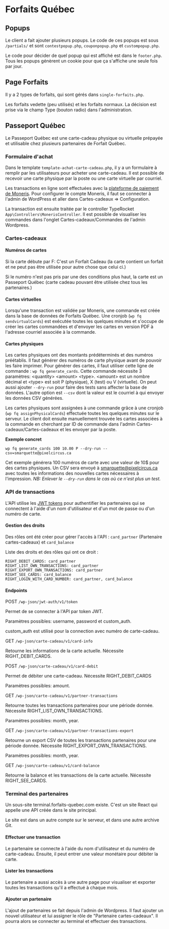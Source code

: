 # Forfaits Québec

## Popups
Le client a fait ajouter plusieurs popups. Le code de ces popups est sous `/partials/` et sont `contestpopup.php`, `couponpopup.php` et `custompopup.php`.

Le code pour décider de quel popup qui est affiché est dans le `footer.php`. Tous les popups génèrent un cookie pour que ça s'affiche une seule fois par jour.

## Page Forfaits
Il y a 2 types de forfaits, qui sont gérés dans `single-forfaits.php`.

Les forfaits vedette (peu utilisés) et les forfaits normaux. La décision est prise via le champ Type (bouton radio) dans l'administration.


## Passeport Québec

Le Passeport Québec est une carte-cadeau physique ou virtuelle prépayée et utilisable chez plusieurs partenaires de Forfait Québec.
### Formulaire d'achat

Dans le template `template-achat-carte-cadeau.php`, il y a un formulaire à remplir par les utilisateurs pour acheter une carte-cadeau. Il est possible de recevoir une carte physique par la poste ou une carte virtuelle par courriel.

Les transactions en ligne sont effectuées avec la [plateforme de paiement de Moneris](https://developer.moneris.com/). Pour configurer le compte Moneris, il faut se connecter à l'admin de WordPress et aller dans Cartes-cadeaux => Configuration.

La transaction est ensuite traitée par le controller TypeRocket `App\Controllers\MonerisController`. Il est possible de visualiser les commandes dans l'onglet Cartes-cadeaux/Commandes de l'admin Wordpress.

### Cartes-cadeaux

#### Numéros de cartes
Si la carte débute par F: C'est un Forfait Cadeau (la carte contient un forfait et ne peut pas être utilisée pour autre chose que celui ci.)

Si le numéro n'est pas pris par une des conditions plus haut, la carte est un Passeport Québec (carte cadeau pouvant être utilisée chez tous les partenaires.)

#### Cartes virtuelles

Lorsqu'une transaction est validée par Moneris, une commande est créée dans la base de données de Forfaits Québec. Une cronjob (`wp fq sendvirtualCards`) est exécutée toutes les quelques minutes et s'occupe de créer les cartes commandées et d'envoyer les cartes en version PDF à l'adresse courriel associée à la commande.
#### Cartes physiques

Les cartes physiques ont des montants prédéterminés et des numéros préétablis. Il faut générer des numéros de carte physique avant de pouvoir les faire imprimer. Pour générer des cartes, il faut utiliser cette ligne de commande : `wp fq generate_cards`. Cette commande nécessite 3 paramètres: \<quantity> \<amount> \<type>. \<amount> est un nombre décimal et \<type> est soit P (physique), X (test) ou V (virtuelle). On peut aussi ajouter `--dry-run` pour faire des tests sans affecter la base de données. L'autre option est `--csv` dont la valeur est le courriel à qui envoyer les données CSV générées.

Les cartes physiques sont assignées à une commande grâce à une cronjob (`wp fq assignPhysicalCards`) effectuée toutes les quelques minutes sur le serveur. Le client doit ensuite manuellement trouvée les cartes associées à la commande en cherchant par ID de commande dans l'admin Cartes-cadeaux/Cartes-cadeaux et les envoyer par la poste.

__Exemple concret__

`wp fq generate_cards 100 10.00 P --dry-run --csv=smarquette@pixelcircus.ca`

Cet exemple générera 100 numéros de carte avec une valeur de 10$ pour des cartes physiques. Un CSV sera envoyé à smarquette@pixelcircus.ca avec toutes les informations des nouvelles cartes nécessaires à l'impression. _NB: Enlever le `--dry-run` dans le cas où ce n'est plus un test._

### API de transactions

L'API utilise les [JWT tokens](https://wordpress.org/plugins/jwt-auth/) pour authentifier les partenaires qui se connectent à l'aide d'un nom d'utilisateur et d'un mot de passe ou d'un numéro de carte. 

#### Gestion des droits

Des rôles ont été créer pour gérer l'accès à l'API :
`card_partner` (Partenaire cartes-cadeaux) et `card_balance`

Liste des droits et des rôles qui ont ce droit :

    RIGHT_DEBIT_CARDS: card_partner
    RIGHT_LIST_OWN_TRANSACTIONS: card_partner
    RIGHT_EXPORT_OWN_TRANSACTIONS: card_partner
    RIGHT_SEE_CARDS: card_balance
    RIGHT_LOGIN_WITH_CARD_NUMBER: card_partner, card_balance
#### Endpoints

POST `/wp-json/jwt-auth/v1/token`

Permet de se connecter à l'API par token JWT.

Paramètres possibles: username, password et custom_auth.

custom_auth est utilisé pour la connection avec numéro de carte-cadeau.

GET `/wp-json/carte-cadeau/v1/card-info`

Retourne les informations de la carte actuelle. Nécessite RIGHT_DEBIT_CARDS.

POST `/wp-json/carte-cadeau/v1/card-debit`

Permet de débiter une carte-cadeau. Nécessite RIGHT_DEBIT_CARDS

Paramètres possibles: amount.

GET `/wp-json/carte-cadeau/v1/partner-transactions`

Retourne toutes les transactions partenaires pour une période donnée. Nécessite RIGHT_LIST_OWN_TRANSACTIONS.

Paramètres possibles: month, year.

GET `/wp-json/carte-cadeau/v1/partner-transactions-export`

Retourne un export CSV de toutes les transactions partenaires pour une période donnée. Nécessite RIGHT_EXPORT_OWN_TRANSACTIONS.

Paramètres possibles: month, year.

GET `/wp-json/carte-cadeau/v1/card-balance`

Retourne la balance et les transactions de la carte actuelle. Nécessite RIGHT_SEE_CARDS.



### Terminal des partenaires

Un sous-site terminal.forfaits-quebec.com existe. C'est un site React qui appelle une API créée dans le site principal.

Le site est dans un autre compte sur le serveur, et dans une autre archive Git.

#### Effectuer une transaction

Le partenaire se connecte à l'aide du nom d'utilisateur et du numéro de carte-cadeau. Ensuite, il peut entrer une valeur monétaire pour débiter la carte.

#### Lister les transactions

Le partenaire a aussi accès à une autre page pour visualiser et exporter toutes les transactions qu'il a effectué à chaque mois.

#### Ajouter un partenaire

L'ajout de partenaires se fait depuis l'admin de Wordpress. Il faut ajouter un nouvel utilisateur et lui assigner le rôle de "Partenaire cartes-cadeaux". Il pourra alors se connecter au terminal et effectuer des transactions.

